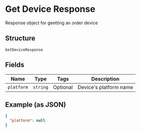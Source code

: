 
# Get Device Response

Response object for geetting an order device

## Structure

`GetDeviceResponse`

## Fields

| Name | Type | Tags | Description |
|  --- | --- | --- | --- |
| `platform` | `string` | Optional | Device's platform name |

## Example (as JSON)

```json
{
  "platform": null
}
```

